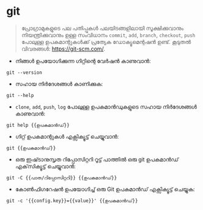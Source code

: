 # git

> പ്രോഗ്രാമുകളുടെ പല പതിപ്പുകൾ പലയിടങ്ങളിലായി സൂക്ഷിക്കുവാനും നിയന്ത്രിക്കുവാനും ഉള്ള സംവിധാനം
> `commit`, `add`, `branch`, `checkout`, `push` പോലുള്ള ഉപകമാന്റുകൾക്ക് പ്രത്യേക ഡോക്യൂമെന്റഷൻ ഉണ്ട്.
> കൂടുതൽ വിവരങ്ങൾ: <https://git-scm.com/>.

- നിങ്ങൾ ഉപയോഗിക്കുന്ന ഗിറ്റിന്റെ വേർഷൻ കാണുവാൻ:

`git --version`

- സഹായ നിർദേശങ്ങൾ കാണിക്കുക:

`git --help`

- `clone`, `add`, `push`, `log` പോലുള്ള ഉപകമാൻഡുകളുടെ സഹായ നിർദേശങ്ങൾ കാണുവാൻ:

`git help {{ഉപകമാൻഡ്}}`

- ഗിറ്റ് ഉപകമാന്റുകൾ എക്സിക്യൂട്ട് ചെയ്യുവാൻ:

`git {{ഉപകമാൻഡ്}}`

- ഒരു ഇഷ്‌ടാനുസൃത റിപ്പോസിറ്ററി റൂട്ട് പാത്തിൽ ഒരു git ഉപകമാൻഡ് എക്‌സിക്യൂട്ട് ചെയ്യുവാൻ:

`git -C {{പാത/റിപ്പോസിറ്ററി}} {{ഉപകമാൻഡ്}}`

- കോൺഫിഗറേഷൻ ഉപയോഗിച്ച് ഒരു Git ഉപകമാൻഡ് എക്സിക്യൂട്ട് ചെയ്യുക:

`git -c '{{config.key}}={{value}}' {{ഉപകമാൻഡ്}}`
